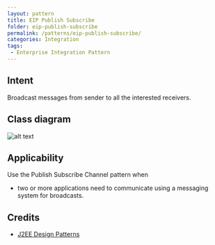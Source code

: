 ```yaml
---
layout: pattern
title: EIP Publish Subscribe
folder: eip-publish-subscribe
permalink: /patterns/eip-publish-subscribe/
categories: Integration
tags:
 - Enterprise Integration Pattern
---
```


## Intent
Broadcast messages from sender to all the interested receivers.

## Class diagram
![alt text](./etc/publish-subscribe.png "Publish Subscribe Channel")

## Applicability
Use the Publish Subscribe Channel pattern when

* two or more applications need to communicate using a messaging system for broadcasts.

## Credits

* [J2EE Design Patterns](http://www.amazon.com/J2EE-Design-Patterns-William-Crawford/dp/0596004273/ref=sr_1_2)
